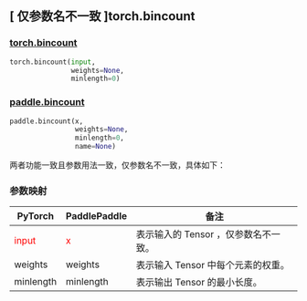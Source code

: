 ## [ 仅参数名不一致 ]torch.bincount

### [torch.bincount](https://pytorch.org/docs/stable/generated/torch.bincount.html?highlight=bincount#torch.bincount)

```python
torch.bincount(input,
               weights=None,
               minlength=0)
```

### [paddle.bincount](https://www.paddlepaddle.org.cn/documentation/docs/zh/api/paddle/bincount_cn.html#bincount)

```python
paddle.bincount(x,
                weights=None,
                minlength=0,
                name=None)
```

两者功能一致且参数用法一致，仅参数名不一致，具体如下：
### 参数映射
| PyTorch       | PaddlePaddle | 备注                                                   |
| ------------- | ------------ | ------------------------------------------------------ |
| <font color='red'>input</font>| <font color='red'>x</font> | 表示输入的 Tensor ，仅参数名不一致。  |
| weights        | weights            | 表示输入 Tensor 中每个元素的权重。                   |
| minlength        | minlength            | 表示输出 Tensor 的最小长度。                   |
